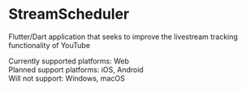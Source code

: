 # StreamScheduler
Flutter/Dart application that seeks to improve the livestream tracking functionality of YouTube 

Currently supported platforms: Web\
Planned support platforms: iOS, Android\
Will not support: Windows, macOS
